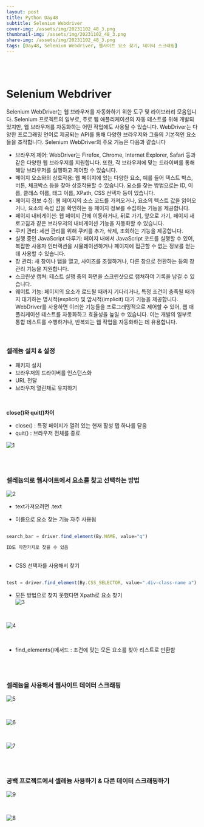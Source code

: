 ```yaml
---
layout: post
title: Python Day48
subtitle: Selenium Webdriver
cover-img: /assets/img/20231102_48_3.png
thumbnail-img: /assets/img/20231102_48_3.png
share-img: /assets/img/20231102_48_3.png
tags: [Day48, Selenium Webdriver, 웹사이트 요소 찾기, 데이터 스크래핑]
---
```

      
<br><br>
  
# Selenium Webdriver

Selenium WebDriver는 웹 브라우저를 자동화하기 위한 도구 및 라이브러리 모음입니다. Selenium 프로젝트의 일부로, 주로 웹 애플리케이션의 자동 테스트를 위해 개발되었지만, 웹 브라우저를 자동화하는 어떤 작업에도 사용될 수 있습니다. WebDriver는 다양한 프로그래밍 언어로 제공되는 API를 통해 다양한 브라우저와 그들의 기본적인 요소들을 조작합니다.
Selenium WebDriver의 주요 기능은 다음과 같습니다
- 브라우저 제어: WebDriver는 Firefox, Chrome, Internet Explorer, Safari 등과 같은 다양한 웹 브라우저를 지원합니다. 또한, 각 브라우저에 맞는 드라이버를 통해 해당 브라우저를 실행하고 제어할 수 있습니다.
- 페이지 요소와의 상호작용: 웹 페이지에 있는 다양한 요소, 예를 들어 텍스트 박스, 버튼, 체크박스 등을 찾아 상호작용할 수 있습니다. 요소를 찾는 방법으로는 ID, 이름, 클래스 이름, 태그 이름, XPath, CSS 선택자 등이 있습니다.
- 페이지 정보 수집: 웹 페이지의 소스 코드를 가져오거나, 요소의 텍스트 값을 읽어오거나, 요소의 속성 값을 확인하는 등 페이지 정보를 수집하는 기능을 제공합니다.
- 페이지 내비게이션: 웹 페이지 간에 이동하거나, 뒤로 가기, 앞으로 가기, 페이지 새로고침과 같은 브라우저의 내비게이션 기능을 자동화할 수 있습니다.
- 쿠키 관리: 세션 관리를 위해 쿠키를 추가, 삭제, 조회하는 기능을 제공합니다.
- 실행 중인 JavaScript 다루기: 페이지 내에서 JavaScript 코드를 실행할 수 있어, 복잡한 사용자 인터랙션을 시뮬레이션하거나 페이지에 접근할 수 없는 정보를 얻는 데 사용할 수 있습니다.
- 창 관리: 새 창이나 탭을 열고, 사이즈를 조절하거나, 다른 창으로 전환하는 등의 창 관리 기능을 지원합니다.
- 스크린샷 캡쳐: 테스트 실행 중의 화면을 스크린샷으로 캡쳐하여 기록을 남길 수 있습니다.
- 웨이트 기능: 페이지의 요소가 로드될 때까지 기다리거나, 특정 조건이 충족될 때까지 대기하는 명시적(explicit) 및 암시적(implicit) 대기 기능을 제공합니다.
WebDriver를 사용하면 이러한 기능들을 프로그래밍적으로 제어할 수 있어, 웹 애플리케이션 테스트를 자동화하고 효율성을 높일 수 있습니다. 이는 개발의 일부로 통합 테스트를 수행하거나, 반복되는 웹 작업을 자동화하는 데 유용합니다.

<br>

### 셀레늄 설치 & 설정
- 패키지 설치  
- 브라우저의 드라이버를 인스턴스화  
- URL 전달  
- 브라우저 열린채로 유지하기  

<br>

**close()와 quit()차이**  
  
- close() : 특정 페이지가 열려 있는 현재 활성 탭 하나를 닫음  
- quit() : 브라우저 전체를 종료  
  
![1](/assets/img/20231102_48_1.png)  

<br><br>

### 셀레늄의로 웹사이트에서 요소를 찾고 선택하는 방법  
  
![2](/assets/img/20231102_48_2.png)  


- text가져오려면 .text  

- 이름으로 요소 찾는 기능 자주 사용됨
  
```javascript
  
search_bar = driver.find_element(By.NAME, value="q")

ID도 마찬가지로 찾을 수 있음
  
```

  
- CSS 선택자를 사용해서 찾기
   
```javascript
  
test = driver.find_element(By.CSS_SELECTOR, value=".div-class-name a")

```
  
- 모든 방법으로 찾지 못했다면 Xpath로 요소 찾기  
![3](/assets/img/20231102_48_3.png)  

<br>

![4](/assets/img/20231102_48_4.png)  

<br>

- find_elements()메서드 : 조건에 맞는 모든 요소를 찾아 리스트로 반환함

<br><br>

### 셀레늄을 사용해서 웹사이트 데이터 스크래핑  
  
![5](/assets/img/20231102_48_5.png)  

<br>

![6](/assets/img/20231102_48_6.png)  

<br>

![7](/assets/img/20231102_48_7.png)  

<br><br>

### 공백 프로젝트에서 셀레늄 사용하기 & 다른 데이터 스크래핑하기  
  
![9](/assets/img/20231102_48_9.png)  

<br>

![8](/assets/img/20231102_48_8.png)  




